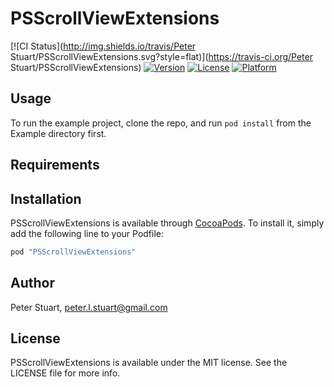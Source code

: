 # PSScrollViewExtensions

[![CI Status](http://img.shields.io/travis/Peter Stuart/PSScrollViewExtensions.svg?style=flat)](https://travis-ci.org/Peter Stuart/PSScrollViewExtensions)
[![Version](https://img.shields.io/cocoapods/v/PSScrollViewExtensions.svg?style=flat)](http://cocoapods.org/pods/PSScrollViewExtensions)
[![License](https://img.shields.io/cocoapods/l/PSScrollViewExtensions.svg?style=flat)](http://cocoapods.org/pods/PSScrollViewExtensions)
[![Platform](https://img.shields.io/cocoapods/p/PSScrollViewExtensions.svg?style=flat)](http://cocoapods.org/pods/PSScrollViewExtensions)

## Usage

To run the example project, clone the repo, and run `pod install` from the Example directory first.

## Requirements

## Installation

PSScrollViewExtensions is available through [CocoaPods](http://cocoapods.org). To install
it, simply add the following line to your Podfile:

```ruby
pod "PSScrollViewExtensions"
```

## Author

Peter Stuart, peter.l.stuart@gmail.com

## License

PSScrollViewExtensions is available under the MIT license. See the LICENSE file for more info.

